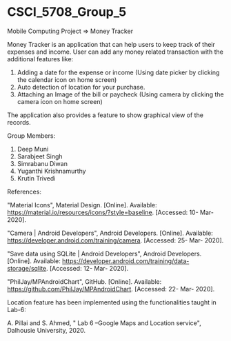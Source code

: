 # CSCI_5708_Group_5

Mobile Computing Project => Money Tracker

Money Tracker is an application that can help users to keep track of their expenses and income.
User can add any money related transaction with the additional features like:
1. Adding a date for the expense or income (Using date picker by clicking the calendar icon on home screen)
2. Auto detection of location for your purchase.
3. Attaching an Image of the bill or paycheck (Using camera by clicking the camera icon on home screen)

The application also provides a feature to show graphical view of the records.

Group Members:

1. Deep Muni<br>
2. Sarabjeet Singh<br>
3. Simrabanu Diwan<br>
4. Yuganthi Krishnamurthy<br>
5. Krutin Trivedi<br>



References:

"Material Icons", Material Design. [Online]. Available: https://material.io/resources/icons/?style=baseline.  [Accessed: 10- Mar- 2020].

"Camera | Android Developers", Android Developers. [Online]. Available: https://developer.android.com/training/camera.  [Accessed: 25- Mar- 2020].

"Save data using SQLite  |  Android Developers", Android Developers. [Online]. Available: https://developer.android.com/training/data-storage/sqlite.  [Accessed: 12- Mar- 2020].

"PhilJay/MPAndroidChart", GitHub. [Online]. Available: https://github.com/PhilJay/MPAndroidChart. [Accessed: 22- Mar- 2020].

Location feature has been implemented using the functionalities taught in Lab-6:

A. Pillai and S. Ahmed, " Lab 6 –Google Maps and Location service", Dalhousie University, 2020.

